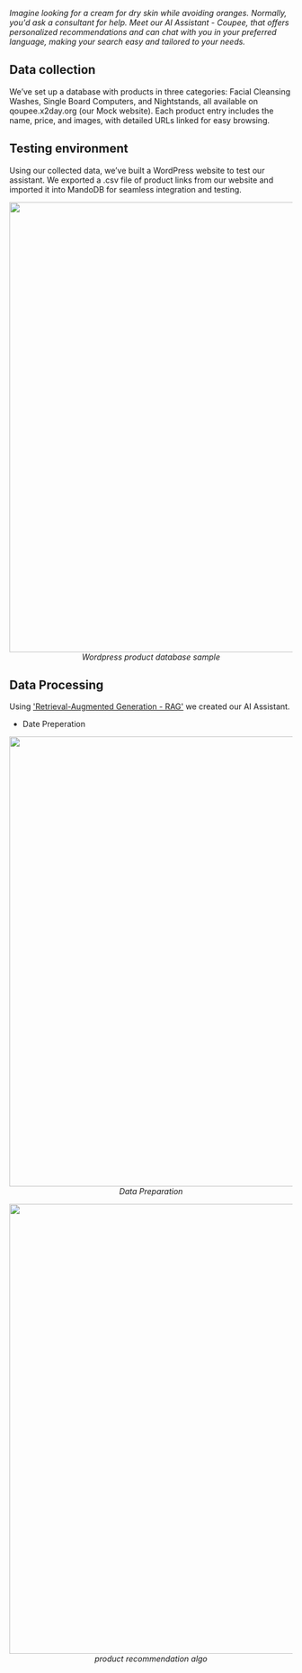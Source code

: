 _Imagine looking for a cream for dry skin while avoiding oranges. Normally, you'd ask a consultant for help. Meet our AI Assistant - Coupee, that offers personalized recommendations and can chat with you in your preferred language, making your search easy and tailored to your needs._

## Data collection
We’ve set up a database with products in three categories: Facial Cleansing Washes, Single Board Computers, and Nightstands, all available on qoupee.x2day.org (our Mock website). Each product entry includes the name, price, and images, with detailed URLs linked for easy browsing.


## Testing environment 
Using our collected data, we’ve built a WordPress website to test our assistant. We exported a .csv file of product links from our website and imported it into MandoDB for seamless integration and testing.

<p align="center">
  <img src="https://github.com/user-attachments/assets/88f05d77-81e7-439c-a86f-9ddac8442edf" width="800">
  <br>
    <em>Wordpress product database sample</em>
</p>

## Data Processing 
Using ['Retrieval-Augmented Generation - RAG'](https://aws.amazon.com/what-is/retrieval-augmented-generation/?nc1=h_ls) we created our AI Assistant. 

* Date Preperation
<p align="center">
  <img src="https://github.com/user-attachments/assets/d1ab21b6-9218-4bce-a251-6c21e65cf327"width="800">
 <br>
    <em>Data Preparation</em>
</p>

<p align="center">
  <img src="[product-recommendation.drawio.png](https://github.com/x2day/qoupee/blob/3b6b8f63accbde3ee59b6a41a1a82d0f392aa23e/product-recommendation.drawio.png)" width="800">
  <br>
    <em>product recommendation algo</em>
</p>
